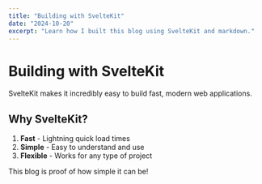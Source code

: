 ```yaml
---
title: "Building with SvelteKit"
date: "2024-10-20"
excerpt: "Learn how I built this blog using SvelteKit and markdown."
---
```


# Building with SvelteKit

SvelteKit makes it incredibly easy to build fast, modern web applications.

## Why SvelteKit?

1. **Fast** - Lightning quick load times
2. **Simple** - Easy to understand and use
3. **Flexible** - Works for any type of project

This blog is proof of how simple it can be!